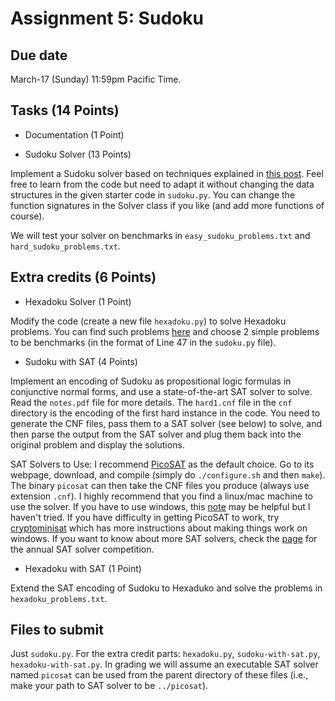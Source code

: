Assignment 5: Sudoku
=========

Due date
-----
March-17 (Sunday) 11:59pm Pacific Time. 

Tasks (14 Points)
-----
- Documentation (1 Point)

- Sudoku Solver (13 Points)

Implement a Sudoku solver based on techniques explained in [this post](http://norvig.com/sudoku.html). Feel free to learn from the code but need to adapt it without changing the data structures in the given starter code in `sudoku.py`. You can change the function signatures in the Solver class if you like (and add more functions of course). 

We will test your solver on benchmarks in `easy_sudoku_problems.txt` and `hard_sudoku_problems.txt`. 

Extra credits (6 Points)
-----
- Hexadoku Solver (1 Point)

Modify the code (create a new file `hexadoku.py`) to solve Hexadoku problems. You can find such problems [here](https://www.sudoku-puzzles-online.com/hexadoku/choose-hexadoku-grid.php) and choose 2 simple problems to be benchmarks (in the format of Line 47 in the `sudoku.py` file). 

- Sudoku with SAT (4 Points)

Implement an encoding of Sudoku as propositional logic formulas in conjunctive normal forms, and use a state-of-the-art SAT solver to solve. Read the `notes.pdf` file for more details. The `hard1.cnf` file in the `cnf` directory is the encoding of the first hard instance in the code. You need to generate the CNF files, pass them to a SAT solver (see below) to solve, and then parse the output from the SAT solver and plug them back into the original problem and display the solutions. 

SAT Solvers to Use: I recommend [PicoSAT](http://fmv.jku.at/picosat/) as the default choice. Go to its webpage, download, and compile (simply do `./configure.sh` and then `make`). The binary `picosat` can then take the CNF files you produce (always use extension `.cnf`). I highly recommend that you find a linux/mac machine to use the solver. If you have to use windows, this [note](https://gist.github.com/ConstantineLignos/4601835) may be helpful but I haven't tried. If you have difficulty in getting PicoSAT to work, try [cryptominisat](https://github.com/msoos/cryptominisat) which has more instructions about making things work on windows. If you want to know about more SAT solvers, check the [page](http://www.satcompetition.org/) for the annual SAT solver competition. 

- Hexadoku with SAT (1 Point)

Extend the SAT encoding of Sudoku to Hexaduko and solve the problems in `hexadoku_problems.txt`. 


Files to submit
-----
Just `sudoku.py`. For the extra credit parts: `hexadoku.py`, `sudoku-with-sat.py`, `hexadoku-with-sat.py`. In grading we will assume an executable SAT solver named `picosat` can be used from the parent directory of these files (i.e., make your path to SAT solver to be `../picosat`). 


